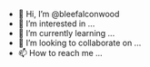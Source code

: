 - 👋 Hi, I’m @bleefalconwood
- 👀 I’m interested in ...
- 🌱 I’m currently learning ...
- 💞️ I’m looking to collaborate on ...
- 📫 How to reach me ...

<!---
bleefalconwood/bleefalconwood is a ✨ special ✨ repository because its `README.md` (this file) appears on your GitHub profile.
You can click the Preview link to take a look at your changes.
--->
